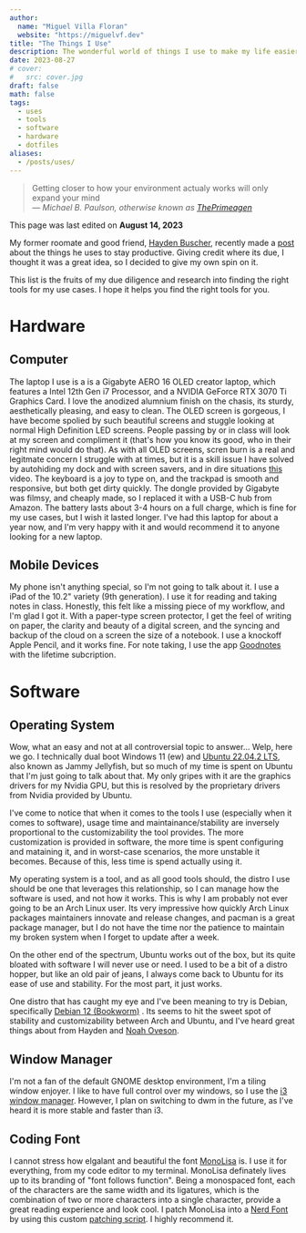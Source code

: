 ```yaml
---
author:
  name: "Miguel Villa Floran"
  website: "https://miguelvf.dev"
title: "The Things I Use"
description: The wonderful world of things I use to make my life easier.
date: 2023-08-27
# cover:
#   src: cover.jpg
draft: false
math: false
tags:
  - uses
  - tools
  - software
  - hardware
  - dotfiles
aliases:
  - /posts/uses/
---
```


> Getting closer to how your environment actualy works will only expand your
> mind <br> — <cite>Michael B. Paulson, otherwise known as
> [ThePrimeagen](https://www.youtube.com/@ThePrimeagen)</cite>

This page was last edited on **August 14, 2023**

My former roomate and good friend,
[Hayden Buscher](https://techno-sorcery.com/), recently made a
[post](https://techno-sorcery.com/coolstuff/things.html) about the things he
uses to stay productive. Giving credit where its due, I thought it was a great
idea, so I decided to give my own spin on it.

This list is the fruits of my due diligence and research into finding the right
tools for my use cases. I hope it helps you find the right tools for you.

# Hardware

## Computer

The laptop I use is a is a Gigabyte AERO 16 OLED creator laptop, which features
a Intel 12th Gen i7 Processor, and a NVIDIA GeForce RTX 3070 Ti Graphics Card. I
love the anodized alumnium finish on the chasis, its sturdy, aesthetically
pleasing, and easy to clean. The OLED screen is gorgeous, I have become spolied
by such beautiful screens and stuggle looking at normal High Definition LED
screens. People passing by or in class will look at my screen and compliment it
(that's how you know its good, who in their right mind would do that). As with
all OLED screens, scren burn is a real and legitmate concern I struggle with at
times, but it is a skill issue I have solved by autohiding my dock and with
screen savers, and in dire situations [this](https://youtu.be/WJaRHJX4xYA)
video. The keyboard is a joy to type on, and the trackpad is smooth and
responsive, but both get dirty quickly. The dongle provided by Gigabyte was
filmsy, and cheaply made, so I replaced it with a USB-C hub from Amazon. The
battery lasts about 3-4 hours on a full charge, which is fine for my use cases,
but I wish it lasted longer. I've had this laptop for about a year now, and I'm
very happy with it and would recommend it to anyone looking for a new laptop.

## Mobile Devices

My phone isn't anything special, so I'm not going to talk about it. I use a iPad
of the 10.2" variety (9th generation). I use it for reading and taking notes in
class. Honestly, this felt like a missing piece of my workflow, and I'm glad I
got it. With a paper-type screen protector, I get the feel of writing on paper,
the clarity and beauty of a digital screen, and the syncing and backup of the
cloud on a screen the size of a notebook. I use a knockoff Apple Pencil, and it
works fine. For note taking, I use the app
[Goodnotes](https://www.goodnotes.com/) with the lifetime subcription.

# Software

## Operating System

Wow, what an easy and not at all controversial topic to answer... Welp, here we
go. I technically dual boot Windows 11 (ew) and
[Ubuntu 22.04.2 LTS](https://wiki.ubuntu.com/Releases), also known as Jammy
Jellyfish, but so much of my time is spent on Ubuntu that I'm just going to talk
about that. My only gripes with it are the graphics drivers for my Nvidia GPU,
but this is resolved by the proprietary drivers from Nvidia provided by Ubuntu.

I've come to notice that when it comes to the tools I use (especially when it
comes to software), usage time and maintainance/stability are inversely
proportional to the customizability the tool provides. The more customization is
provided in software, the more time is spent configuring and mataining it, and
in worst-case scenarios, the more unstable it becomes. Because of this, less
time is spend actually using it.

My operating system is a tool, and as all good tools should, the distro I use
should be one that leverages this relationship, so I can manage how the software
is used, and not how it works. This is why I am probably not ever going to be an
Arch Linux user. Its very impressive how quickly Arch Linux packages maintainers
innovate and release changes, and pacman is a great package manager, but I do
not have the time nor the patience to maintain my broken system when I forget to
update after a week.

On the other end of the spectrum, Ubuntu works out of the box, but its quite
bloated with software I will never use or need. I used to be a bit of a distro
hopper, but like an old pair of jeans, I always come back to Ubuntu for its ease
of use and stability. For the most part, it just works.

One distro that has caught my eye and I've been meaning to try is Debian,
specifically [Debian 12 (Bookworm)](https://www.debian.org/releases/) . Its
seems to hit the sweet spot of stability and customizability between Arch and
Ubuntu, and I've heard great things about from Hayden and
[Noah Oveson](https://github.com/sonofoven).

## Window Manager

I'm not a fan of the default GNOME desktop environment, I'm a tiling window
enjoyer. I like to have full control over my windows, so I use the
[i3 window manager](https://i3wm.org/). However, I plan on switching to dwm in
the future, as I've heard it is more stable and faster than i3.

## Coding Font

I cannot stress how elgalant and beautiful the font
[MonoLisa](https://www.monolisa.dev/) is. I use it for everything, from my code
editor to my terminal. MonoLisa definately lives up to its branding of "font
follows function". Being a monospaced font, each of the characters are the same
width and its ligatures, which is the combination of two or more characters into
a single character, provide a great reading experience and look cool. I patch
MonoLisa into a [Nerd Font](https://www.nerdfonts.com/) by using this custom
[patching script](https://github.com/daylinmorgan/monolisa-nerdfont-patch). I
highly recommend it.
